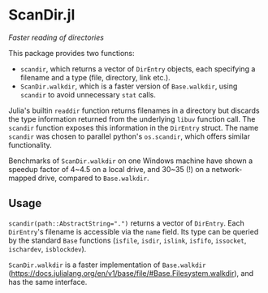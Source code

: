# ScanDir.jl

*Faster reading of directories*

This package provides two functions:
 - `scandir`, which returns a vector of `DirEntry` objects, each specifying a filename and a type (file, directory, link etc.).
 - `ScanDir.walkdir`, which is a faster version of `Base.walkdir`, using `scandir` to avoid unnecessary `stat` calls.

Julia's builtin `readdir` function returns filenames in a directory but discards the type information returned from the underlying `libuv` function call.
The `scandir` function exposes this information in the `DirEntry` struct. 
The name `scandir` was chosen to parallel python's `os.scandir`, which offers similar functionality.

Benchmarks of `ScanDir.walkdir` on one Windows machine have shown a speedup factor of 4\~4.5 on a local drive, and 30\~35 (!) on a network-mapped drive, compared to `Base.walkdir`.


## Usage
`scandir(path::AbstractString=".")` returns a vector of `DirEntry`. 
Each `DirEntry`'s filename is accessible via the `name` field. 
Its type can be queried by the standard `Base` functions (`isfile`, `isdir`, `islink`, `isfifo`, `issocket`, `ischardev`, `isblockdev`).

`ScanDir.walkdir` is a faster implementation of `Base.walkdir` (https://docs.julialang.org/en/v1/base/file/#Base.Filesystem.walkdir), and has the same interface.

